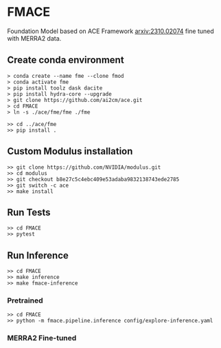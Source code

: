 
# FMACE

Foundation Model based on ACE Framework [arxiv:2310.02074](https://arxiv.org/abs/2310.02074) fine tuned with  MERRA2 data.

## Create conda environment

	> conda create --name fme --clone fmod
    > conda activate fme
    > pip install toolz dask dacite
    > pip install hydra-core --upgrade
    > git clone https://github.com/ai2cm/ace.git
    > cd FMACE
    > ln -s ./ace/fme/fme ./fme

	>> cd ../ace/fme
    >> pip install .

## Custom Modulus installation

    >> git clone https://github.com/NVIDIA/modulus.git
    >> cd modulus
    >> git checkout b8e27c5c4ebc409e53adaba9832138743ede2785
    >> git switch -c ace
    >> make install

## Run Tests

    >> cd FMACE
    >> pytest

## Run Inference

    >> cd FMACE
    >> make inference
    >> make fmace-inference

### Pretrained 

    >> cd FMACE
    >> python -m fmace.pipeline.inference config/explore-inference.yaml

### MERRA2 Fine-tuned 


